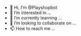 - 👋 Hi, I’m @Playshopbot
- 👀 I’m interested in ...
- 🌱 I’m currently learning ...
- 💞️ I’m looking to collaborate on ...
- 📫 How to reach me ...

<!---
Playshopbot/Playshopbot is a ✨ special ✨ repository because its `README.md` (this file) appears on your GitHub profile.
You can click the Preview link to take a look at your changes.
--->
